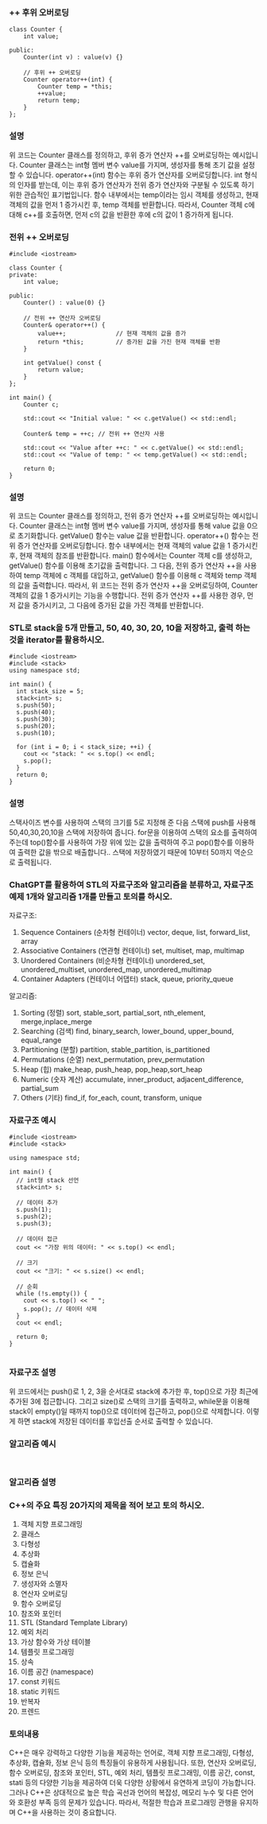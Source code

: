 ### ++ 후위 오버로딩

~~~
class Counter {
    int value;

public:
    Counter(int v) : value(v) {}

    // 후위 ++ 오버로딩
    Counter operator++(int) {
        Counter temp = *this;
        ++value;
        return temp;
    }
};
~~~

### 설명

 위 코드는 Counter 클래스를 정의하고, 후위 증가 연산자 ++를 오버로딩하는 예시입니다.
Counter 클래스는 int형 멤버 변수 value를 가지며, 생성자를 통해 초기 값을 설정할 수 있습니다.
operator++(int) 함수는 후위 증가 연산자를 오버로딩합니다. int 형식의 인자를 받는데, 이는 후위 증가 연산자가 전위 증가 연산자와 구분될 수 있도록 하기 위한 관습적인 표기법입니다.
함수 내부에서는 temp이라는 임시 객체를 생성하고, 현재 객체의 값을 먼저 1 증가시킨 후, temp 객체를 반환합니다.
따라서, Counter 객체 c에 대해 c++를 호출하면, 먼저 c의 값을 반환한 후에 c의 값이 1 증가하게 됩니다.

### 전위 ++ 오버로딩

```
#include <iostream>

class Counter {
private:
    int value;

public:
    Counter() : value(0) {}

    // 전위 ++ 연산자 오버로딩
    Counter& operator++() {
        value++;              // 현재 객체의 값을 증가
        return *this;         // 증가된 값을 가진 현재 객체를 반환
    }

    int getValue() const {
        return value;
    }
};

int main() {
    Counter c;

    std::cout << "Initial value: " << c.getValue() << std::endl;

    Counter& temp = ++c; // 전위 ++ 연산자 사용

    std::cout << "Value after ++c: " << c.getValue() << std::endl;
    std::cout << "Value of temp: " << temp.getValue() << std::endl;

    return 0;
}
```

### 설명

 위 코드는 Counter 클래스를 정의하고, 전위 증가 연산자 ++를 오버로딩하는 예시입니다.
Counter 클래스는 int형 멤버 변수 value를 가지며, 생성자를 통해 value 값을 0으로 초기화합니다. getValue() 함수는 value 값을 반환합니다.
operator++() 함수는 전위 증가 연산자를 오버로딩합니다. 함수 내부에서는 현재 객체의 value 값을 1 증가시킨 후, 현재 객체의 참조를 반환합니다.
main() 함수에서는 Counter 객체 c를 생성하고, getValue() 함수를 이용해 초기값을 출력합니다. 그 다음, 전위 증가 연산자 ++을 사용하여 temp 객체에 c 객체를 대입하고, getValue() 함수를 이용해 c 객체와 temp 객체의 값을 출력합니다.
따라서, 위 코드는 전위 증가 연산자 ++을 오버로딩하여, Counter 객체의 값을 1 증가시키는 기능을 수행합니다. 전위 증가 연산자 ++를 사용한 경우, 먼저 값을 증가시키고, 그 다음에 증가된 값을 가진 객체를 반환합니다.


###  STL로 stack을 5개 만들고, 50, 40, 30, 20, 10을 저장하고, 출력 하는 것을 iterator를 활용하시오.

```
#include <iostream>
#include <stack>
using namespace std;

int main() {
  int stack_size = 5;
  stack<int> s;
  s.push(50);
  s.push(40);
  s.push(30);
  s.push(20);
  s.push(10);
  
  for (int i = 0; i < stack_size; ++i) {
    cout << "stack: " << s.top() << endl;
    s.pop();
  }
  return 0;
}

```
### 설명

스택사이즈 변수를 사용하여 스택의 크기를 5로 지정해 준 다음 스택에 push를 사용해 50,40,30,20,10을 스택에 저장하여 줍니다. for문을 이용하여 스택의 요소를 출력하여 주는데 top()함수를 사용하여 가장 위에 있는 값을 출력하여 주고 pop()함수를 이용하여 출력한 값을 밖으로 배출합니다.. 스택에 저장하였기 때문에 10부터 50까지 역순으로 출력됩니다.

### ChatGPT를 활용하여 STL의 자료구조와 알고리즘을 분류하고, 자료구조 예제 1개와 알고리즘 1개를 만들고 토의를 하시오.

자료구조:
1. Sequence Containers (순차형 컨테이너)
vector, deque, list, forward_list, array
2. Associative Containers (연관형 컨테이너)
set, multiset, map, multimap
3. Unordered Containers (비순차형 컨테이너)
unordered_set, unordered_multiset, unordered_map, unordered_multimap
4. Container Adapters (컨테이너 어댑터)
stack, queue, priority_queue

알고리즘:
1. Sorting (정렬)
sort, stable_sort, partial_sort, nth_element, merge,inplace_merge
2. Searching (검색)
find, binary_search, lower_bound, upper_bound, equal_range
3. Partitioning (분할)
partition, stable_partition, is_partitioned
4. Permutations (순열)
next_permutation, prev_permutation
5. Heap (힙)
make_heap, push_heap, pop_heap,sort_heap
6. Numeric (숫자 계산)
accumulate, inner_product, adjacent_difference, partial_sum
7. Others (기타)
find_if, for_each, count, transform, unique

### 자료구조 예시

```
#include <iostream>
#include <stack>

using namespace std;

int main() {
  // int형 stack 선언
  stack<int> s;

  // 데이터 추가
  s.push(1);
  s.push(2);
  s.push(3);

  // 데이터 접근
  cout << "가장 위의 데이터: " << s.top() << endl;

  // 크기
  cout << "크기: " << s.size() << endl;

  // 순회
  while (!s.empty()) {
    cout << s.top() << " ";
    s.pop(); // 데이터 삭제
  }
  cout << endl;

  return 0;
}


```

### 자료구조 설명

위 코드에서는 push()로 1, 2, 3을 순서대로 stack에 추가한 후, top()으로 가장 최근에 추가된 3에 접근합니다.
그리고 size()로 스택의 크기를 출력하고, while문을 이용해 stack이 empty()일 때까지 top()으로 데이터에 접근하고, pop()으로 삭제합니다. 
이렇게 하면 stack에 저장된 데이터를 후입선출 순서로 출력할 수 있습니다.

### 알고리즘 예시
```


```
### 알고리즘 설명

### C++의 주요 특징 20가지의 제목을 적어 보고 토의 하시오.

1. 객체 지향 프로그래밍
2. 클래스 
3. 다형성
4. 추상화
5. 캡슐화
6. 정보 은닉
7. 생성자와 소멸자
8. 연산자 오버로딩
9. 함수 오버로딩
10. 참조와 포인터
11. STL (Standard Template Library)
12. 예외 처리
13. 가상 함수와 가상 테이블
14. 템플릿 프로그래밍
15. 상속
16. 이름 공간 (namespace)
17. const 키워드
18. static 키워드
19. 반복자
20. 프렌드

### 토의내용 
 C++은 매우 강력하고 다양한 기능을 제공하는 언어로, 객체 지향 프로그래밍, 다형성, 추상화, 캡슐화, 정보 은닉 등의 특징들이 유용하게 사용됩니다. 또한, 연산자 오버로딩, 함수 오버로딩, 참조와 포인터, STL, 예외 처리, 템플릿 프로그래밍, 이름 공간, const, stati 등의 다양한 기능을 제공하여 더욱 다양한 상황에서 유연하게 코딩이 가능합니다.
그러나 C++은 상대적으로 높은 학습 곡선과 언어의 복잡성, 메모리 누수 및 다른 언어와 호환성 부족 등의 문제가 있습니다. 따라서, 적절한 학습과 프로그래밍 관행을 유지하며 C++을 사용하는 것이 중요합니다.
